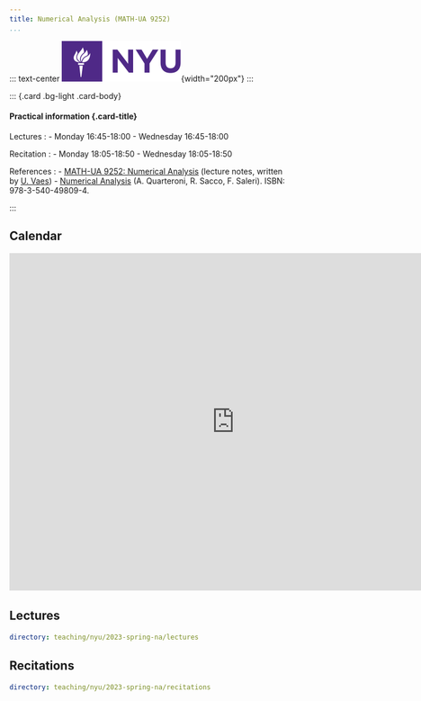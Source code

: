 ```yaml
---
title: Numerical Analysis (MATH-UA 9252)
...
```


::: text-center
![](/static/nyu_logo.svg){width="200px"}
:::

::: {.card .bg-light .card-body}

#### Practical information {.card-title}

Lectures
:   - Monday 16:45-18:00
    - Wednesday 16:45-18:00

Recitation
:   - Monday 18:05-18:50
    - Wednesday 18:05-18:50

References
:   - [MATH-UA 9252: Numerical Analysis](https://urbain.vaes.uk/static/teaching/numerical_analysis_fall/build/main.pdf)
      (lecture notes, written by [U. Vaes](https://urbain.vaes.uk))
    - [Numerical Analysis](https://link.springer.com/book/10.1007/b98885)
      (A. Quarteroni, R. Sacco, F. Saleri).
      ISBN: 978-3-540-49809-4.

:::

Calendar
--------

<iframe src="https://calendar.google.com/calendar/embed?src=c_196f6bc4e9f68f2393573d13ca5f0ec563cfd9a6279b8e3fb524dc8adf26fd20%40group.calendar.google.com&ctz=Europe%2FBrussels" style="border: 0" width="800" height="600" frameborder="0" scrolling="no"></iframe>

Lectures
--------

~~~ {.yaml .widget name="explorer"}
directory: teaching/nyu/2023-spring-na/lectures
~~~

Recitations
-----------

~~~ {.yaml .widget name="explorer"}
directory: teaching/nyu/2023-spring-na/recitations
~~~
